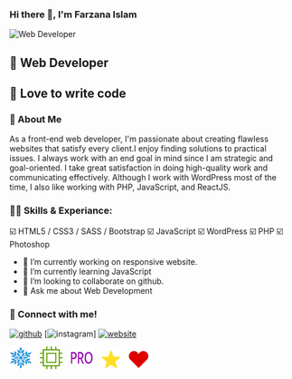 ### Hi there 👋, I'm Farzana Islam
![Web Developer](https://scontent.fdac96-1.fna.fbcdn.net/v/t39.30808-6/468300333_122106995960645492_8152662826601013156_n.jpg?stp=dst-jpg_s960x960_tt6&_nc_cat=107&ccb=1-7&_nc_sid=cc71e4&_nc_eui2=AeF64fVj-nni2hWET2S6vaQUmFvXazolnyiYW9drOiWfKJ4xb1teYmn3JFf6gCafH8_0aLya7rVaYY5l_L8HoqEe&_nc_ohc=tvsUbai9RVAQ7kNvgG9I_Gc&_nc_zt=23&_nc_ht=scontent.fdac96-1.fna&_nc_gid=ADbYxb4giR_Tw7oK6VHorb5&oh=00_AYDGA2dHV6d8pxJIyX5PvOFJgzlMqLDjVchTW60Mxcif0g&oe=675C57E8)
## 👸 Web Developer

## 📝 Love to write code

### 🎀 About Me

As a front-end web developer, I'm passionate about creating flawless websites that satisfy every client.I enjoy finding solutions to practical issues. I always work with an end goal in mind since I am strategic and goal-oriented. I take great satisfaction in doing high-quality work and communicating effectively. Although I work with WordPress most of the time, I also like working with PHP, JavaScript, and ReactJS.

### 👨‍💻 Skills & Experiance:

☑️ HTML5 / CSS3 / SASS / Bootstrap
☑️ JavaScript
☑️ WordPress
☑️ PHP
☑️ Photoshop

- 🔭 I’m currently working on responsive website. 
- 🌱 I’m currently learning JavaScript 
- 👯 I’m looking to collaborate on github. 
- 💬 Ask me about Web Development 

### 🍵 Connect with me!
[<img src='https://cdn.jsdelivr.net/npm/simple-icons@3.0.1/icons/github.svg' alt='github' height='40'>](https://github.com/farzanacoder) 
[<img src='https://cdn.jsdelivr.net/npm/simple-icons@3.0.1/icons/instagram.svg' alt='instagram' height='40'>] 
[<img src='https://cdn.jsdelivr.net/npm/simple-icons@3.0.1/icons/icloud.svg' alt='website' height='40'>](https://web.facebook.com/profile.php?id=61569364760662&mibextid=ZbWKwL)  


<a href='https://archiveprogram.github.com/'><img src='https://raw.githubusercontent.com/acervenky/animated-github-badges/master/assets/acbadge.gif' width='40' height='40'></a> <a href='https://docs.github.com/en/developers'><img src='https://raw.githubusercontent.com/acervenky/animated-github-badges/master/assets/devbadge.gif' width='40' height='40'></a> <a href='https://github.com/pricing'><img src='https://raw.githubusercontent.com/acervenky/animated-github-badges/master/assets/pro.gif' width='40' height='40'></a> <a href='https://stars.github.com/'><img src='https://raw.githubusercontent.com/acervenky/animated-github-badges/master/assets/starbadge.gif' width='35' height='35'></a> <a href='https://docs.github.com/en/github/supporting-the-open-source-community-with-github-sponsors'><img src='https://raw.githubusercontent.com/acervenky/animated-github-badges/master/assets/sponsorbadge.gif' width='35' height='35'></a> 




